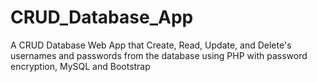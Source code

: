# CRUD_Database_App
A CRUD Database Web App that Create, Read, Update, and Delete's usernames and passwords from the database using PHP with password encryption, MySQL and Bootstrap
